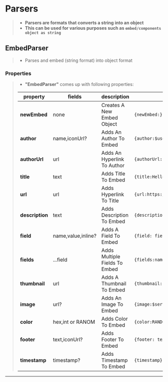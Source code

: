 # Parsers 
>* **Parsers are formats that converts a string into an object** 
>* **This can be used for various purposes such as `embed/components object as string`** 
## EmbedParser 
>* Parses and embed (string format) into object format 
### Properties 
>* **"EmbedParser"** comes up with following properties:
>
> |property|fields|description|format|
> |--------|------|-----------|------|
> |**newEmbed**|none|Creates A New Embed Object|`{newEmbed:}`|
> |**author**|name,iconUrl?|Adds An Author To Embed|`{author:$username:$authorAvatar}`|
> |**authorUrl**|url|Adds An Hyperlink To Author|`{authorUrl:https://discord.com}`|
> |**title**|text|Adds Title To Embed|`{title:Hello}`|
> |**url**|url|Adds Hyperlink To Title|`{url:https://google.com}`|
> |**description**|text|Adds Description To Embed|`{description:This Is An Description}`|
> |**field**|name,value,inline?|Adds A Field To Embed|`{field: field: value:no}`|
> |**fields**|...field|Adds Multiple Fields To Embed|`{fields:name,value,no:name,value,yes:name,value}`|
> |**thumbnail**|url|Adds A Thumbnail To Embed|`{thumbnail:$userAvatar[$clientId]}`|
> |**image**|url?|Adds An Image To Embed|`{image:$serverIcon}`|
> |**color**|hex,int or RANOM|Adds Color To Embed|`{color:RANDOM}`|
> |**footer**|text,iconUrl?|Adds Footer To Embed|`{footer: text}`|
> |**timestamp**|timestamp?|Adds Timestamp To Embed|`{timestamp}`|
---
